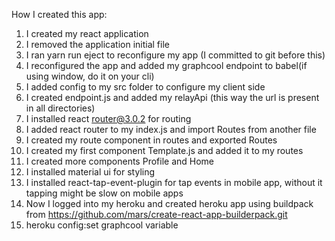 How I created this app:

1) I created my react application
2) I removed the application initial file
3) I ran yarn run eject to reconfigure my app (I committed to git before this)
4) I reconfigured the app and added my graphcool endpoint to babel(if using window, do it on your cli)
5) I added config to my src folder to configure my client side
6) I created endpoint.js and added my relayApi (this way the url is present in all directories)
7) I installed react router@3.0.2 for routing
8) I added react router to my index.js and import Routes from another file
9) I created my route component in routes and exported Routes
10) I created my first component Template.js and added it to my routes
11) I created more components Profile and Home
12) I installed material ui for styling
13) I installed react-tap-event-plugin for tap events in mobile app, without it tapping might be slow on mobile apps
14) Now I logged into my heroku and created heroku app using buildpack from https://github.com/mars/create-react-app-builderpack.git
15) heroku config:set graphcool variable